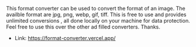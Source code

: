 This format converter can be used to convert the format of an image. The availble format are jpg, png, webp, gif, tiff. This is free to use and provides unlimited conversions , all done locally on your machine for data protection. Feel free to use this over the other ad filled converters. Thanks.
- Link: https://format-converter.vercel.app/
